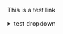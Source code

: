 This is a test link
<details>
<summary>test dropdown</summary>
<br>
below is my guide with links courses available here with us at Udacity :
 - Learn Linux
 - Learn shell scripting
 - Learn database systems concepts && intro to RDMS
 - Learn Networking & InfoSec
 - Learn Python (recommended ) or any other programming language
 - Learn Cloud AWS / GCP Udacity AWS architect  / Udacity cloud developer
 - Learn IAC  and CICD
</details>
